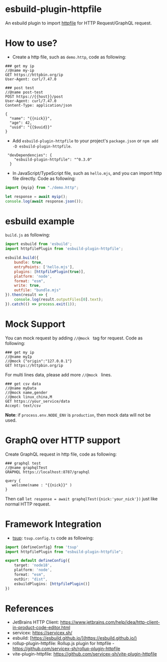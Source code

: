 esbuild-plugin-httpfile
==================================
An esbuild plugin to import [httpfile](https://www.jetbrains.com/help/idea/http-client-in-product-code-editor.html) for HTTP Request/GraphQL request.

# How to use?

* Create a http file, such as `demo.http`, code as following:

```
### get my ip
//@name my-ip
GET https://httpbin.org/ip
User-Agent: curl/7.47.0

### post test
//@name post-test
POST https://{{host}}/post
User-Agent: curl/7.47.0
Content-Type: application/json

{
  "name": "{{nick}}",
  "age": 42,
  "uuid": "{{$uuid}}"
}
```

* Add `esbuild-plugin-httpfile` to your project's `package.json` or `npm add -D esbuild-plugin-httpfile`.

```
 "devDependencies": {
    "esbuild-plugin-httpfile": "^0.3.0"
  }
```

* In JavaScript/TypeScript file, such as `hello.mjs`, and you can import http file directly. Code as following:

```javascript
import {myip} from "./demo.http";

let response = await myip();
console.log(await response.json());
```

# esbuild example

`build.js` as following:

```javascript
import esbuild from 'esbuild';
import httpfilePlugin from 'esbuild-plugin-httpfile';

esbuild.build({
    bundle: true,
    entryPoints: ['hello.mjs'],
    plugins: [httpfilePlugin(true)],
    platform: 'node',
    format: "esm",
    write: true,
    outfile: "bundle.mjs"
}).then(result => {
    console.log(result.outputFiles[0].text);
}).catch(() => process.exit(1));
```

# Mock Support

You can mock request by adding `//@mock ` tag for request. Code as following:

```
### get my ip
//@name myIp
//@mock {"origin":"127.0.0.1"}
GET https://httpbin.org/ip
```

For multi lines data, please add more `//@mock ` lines.

```
### get csv data
//@name myData
//@mock name,gender
//@mock linux_china,M
GET https://your_service/data
Accept: text/csv
```

**Note**: if `process.env.NODE_ENV` is `production`, then mock data will not be used.

# GraphQ over HTTP support

Create GraphQL request in http file, code as following:

```
### graphql test
//@name graphqlTest
GRAPHQL https://localhost:8787/graphql

query {
   welcome(name : "{{nick}}" )
}
```

Then call `let response = await graphqlTest({nick:'your_nick'})` just like normal HTTP request.

# Framework Integration

* [tsup](https://tsup.egoist.dev/): `tsup.config.ts` code as following:

```typescript
import {defineConfig} from 'tsup'
import httpfilePlugin from "esbuild-plugin-httpfile";

export default defineConfig({
    target: 'node18',
    platform: 'node',
    format: "esm",
    outDir: "dist",
    esbuildPlugins: [httpfilePlugin()]
})
```

# References

* JetBrains HTTP Client: https://www.jetbrains.com/help/idea/http-client-in-product-code-editor.html
* servicex: https://servicex.sh/
* esbuild: [https://esbuild.github.io/](https://esbuild.github.io/)
* rollup-plugin-httpfile: Rollup.js plugin for httpfile - https://github.com/servicex-sh/rollup-plugin-httpfile
* vite-plugin-httpfile: https://github.com/servicex-sh/vite-plugin-httpfile
